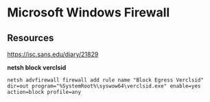 # Microsoft Windows Firewall

## Resources
https://isc.sans.edu/diary/21829

**netsh block verclsid**

    netsh advfirewall firewall add rule name "Block Egress Verclsid" dir=out program="%SystemRoot%\syswow64\verclsid.exe" enable=yes action=block profile=any
